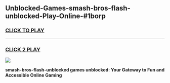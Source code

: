 
## Unblocked-Games-smash-bros-flash-unblocked-Play-Online-#1borp
<h3>
<a href="https://premium.freeplayer.one?title=smash-bros-flash-unblocked&ref=24F">CLICK TO PLAY</a></h3>
<hr>

<h3>
<a href="https://premium.freeplayer.one?title=smash-bros-flash-unblocked&ref=24F">CLICK 2 PLAY</a>
  
</h3>

<a href="https://premium.freeplayer.one?title=smash-bros-flash-unblocked&ref=24F/"><img src="https://clearcache.store/games.png"></a>


**smash-bros-flash-unblocked games unblocked: Your Gateway to Fun and Accessible Online Gaming**
